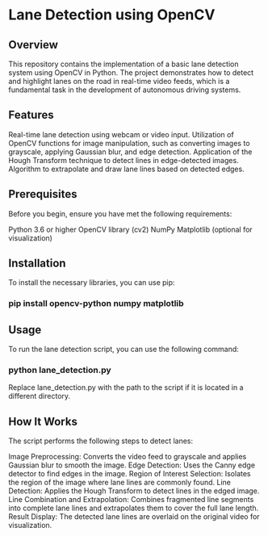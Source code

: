 # Lane Detection using OpenCV
## Overview
This repository contains the implementation of a basic lane detection system using OpenCV in Python. The project demonstrates how to detect and highlight lanes on the road in real-time video feeds, which is a fundamental task in the development of autonomous driving systems.

## Features
Real-time lane detection using webcam or video input.
Utilization of OpenCV functions for image manipulation, such as converting images to grayscale, applying Gaussian blur, and edge detection.
Application of the Hough Transform technique to detect lines in edge-detected images.
Algorithm to extrapolate and draw lane lines based on detected edges.

## Prerequisites
Before you begin, ensure you have met the following requirements:

Python 3.6 or higher
OpenCV library (cv2)
NumPy
Matplotlib (optional for visualization)

## Installation
To install the necessary libraries, you can use pip:
### pip install opencv-python numpy matplotlib

## Usage
To run the lane detection script, you can use the following command:
### python lane_detection.py
Replace lane_detection.py with the path to the script if it is located in a different directory.

## How It Works
The script performs the following steps to detect lanes:

Image Preprocessing: Converts the video feed to grayscale and applies Gaussian blur to smooth the image.
Edge Detection: Uses the Canny edge detector to find edges in the image.
Region of Interest Selection: Isolates the region of the image where lane lines are commonly found.
Line Detection: Applies the Hough Transform to detect lines in the edged image.
Line Combination and Extrapolation: Combines fragmented line segments into complete lane lines and extrapolates them to cover the full lane length.
Result Display: The detected lane lines are overlaid on the original video for visualization.
